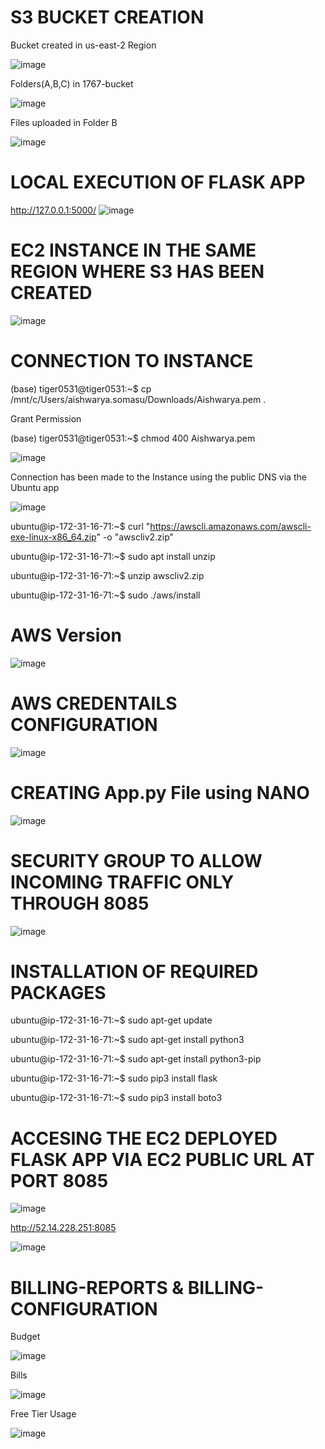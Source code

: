 # S3 BUCKET CREATION
Bucket created in us-east-2 Region

![image](https://user-images.githubusercontent.com/60090421/115689851-1b0b6000-a37a-11eb-8216-ac995ead3e09.png)

Folders(A,B,C) in 1767-bucket

![image](https://user-images.githubusercontent.com/60090421/115690084-53ab3980-a37a-11eb-8244-2ca0a53f2e87.png)

Files uploaded in Folder B

![image](https://user-images.githubusercontent.com/60090421/115690167-6756a000-a37a-11eb-804d-24f0e97c8273.png)

# LOCAL EXECUTION OF FLASK APP
http://127.0.0.1:5000/
![image](https://user-images.githubusercontent.com/60090421/115690981-3f1b7100-a37b-11eb-855b-72c552c6f2fb.png)

# EC2 INSTANCE IN THE SAME REGION WHERE S3 HAS BEEN CREATED

![image](https://user-images.githubusercontent.com/60090421/115691990-2fe8f300-a37c-11eb-8c27-ed8d71f87c33.png)

# CONNECTION TO INSTANCE

(base) tiger0531@tiger0531:~$ cp /mnt/c/Users/aishwarya.somasu/Downloads/Aishwarya.pem .

 Grant Permission

(base) tiger0531@tiger0531:~$ chmod 400 Aishwarya.pem

![image](https://user-images.githubusercontent.com/60090421/115735624-40af5e00-a3a8-11eb-896c-60617359ec98.png)

Connection has been made to the Instance using the public DNS via the Ubuntu app

![image](https://user-images.githubusercontent.com/60090421/116125745-825f4200-a6e3-11eb-8a8e-5a9f5c07e85b.png)

 ubuntu@ip-172-31-16-71:~$ curl "https://awscli.amazonaws.com/awscli-exe-linux-x86_64.zip" -o "awscliv2.zip"

 ubuntu@ip-172-31-16-71:~$ sudo apt install unzip

 ubuntu@ip-172-31-16-71:~$ unzip awscliv2.zip

 ubuntu@ip-172-31-16-71:~$ sudo ./aws/install

# AWS Version

![image](https://user-images.githubusercontent.com/60090421/116126086-dbc77100-a6e3-11eb-8a84-ab3733269408.png)

# AWS CREDENTAILS CONFIGURATION

![image](https://user-images.githubusercontent.com/60090421/116126148-eb46ba00-a6e3-11eb-9645-76c6d41f3b65.png)

# CREATING App.py File using NANO

![image](https://user-images.githubusercontent.com/60090421/116126248-0adde280-a6e4-11eb-9cc3-7d8278b3bcbb.png)

# SECURITY GROUP TO ALLOW INCOMING TRAFFIC ONLY THROUGH 8085

![image](https://user-images.githubusercontent.com/60090421/115692111-5018b200-a37c-11eb-97a5-e20a0f7e9ed6.png)

# INSTALLATION OF REQUIRED PACKAGES

 ubuntu@ip-172-31-16-71:~$ sudo apt-get update

 ubuntu@ip-172-31-16-71:~$ sudo apt-get install python3

 ubuntu@ip-172-31-16-71:~$ sudo apt-get install python3-pip

 ubuntu@ip-172-31-16-71:~$ sudo pip3 install flask

 ubuntu@ip-172-31-16-71:~$ sudo pip3 install boto3

# ACCESING THE EC2 DEPLOYED FLASK APP VIA EC2 PUBLIC URL AT PORT 8085

![image](https://user-images.githubusercontent.com/60090421/116126849-c0109a80-a6e4-11eb-9130-e218c04ef488.png)

http://52.14.228.251:8085

![image](https://user-images.githubusercontent.com/60090421/115692874-011f4c80-a37d-11eb-98e9-9791e1b1a784.png)

# BILLING-REPORTS & BILLING-CONFIGURATION
Budget

![image](https://user-images.githubusercontent.com/60090421/115694029-1cd72280-a37e-11eb-9877-c68e7faa6409.png)

Bills

![image](https://user-images.githubusercontent.com/60090421/115694118-2f515c00-a37e-11eb-89bd-49bfe99b8257.png)

Free Tier Usage

![image](https://user-images.githubusercontent.com/60090421/115694203-44c68600-a37e-11eb-9907-adf8447113c1.png)
